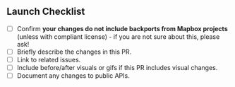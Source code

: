 ## Launch Checklist

<!-- Thanks for the PR! Feel free to add or remove items from the checklist. -->


 - [ ] Confirm **your changes do not include backports from Mapbox projects** (unless with compliant license) - if you are not sure about this, please ask!
 - [ ] Briefly describe the changes in this PR.
 - [ ] Link to related issues.
 - [ ] Include before/after visuals or gifs if this PR includes visual changes.
 - [ ] Document any changes to public APIs.
